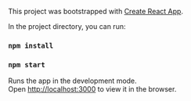 This project was bootstrapped with [Create React App](https://github.com/facebookincubator/create-react-app).


In the project directory, you can run:
### `npm install`
### `npm start`

Runs the app in the development mode.<br>
Open [http://localhost:3000](http://localhost:3000) to view it in the browser.

